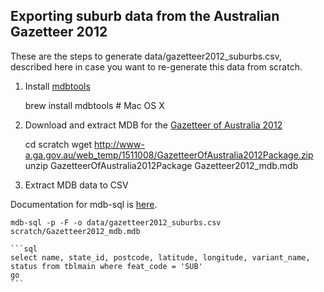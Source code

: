 ## Exporting suburb data from the Australian Gazetteer 2012

These are the steps to generate data/gazetteer2012_suburbs.csv, described here in case you want to re-generate
this data from scratch.

1. Install [mdbtools](https://github.com/brianb/mdbtools)

	brew install mdbtools # Mac OS X

2. Download and extract MDB for the [Gazetteer of Australia 2012](https://www.ga.gov.au/products/servlet/controller?event=GEOCAT_DETAILS&catno=76695)

    cd scratch
    wget http://www-a.ga.gov.au/web_temp/1511008/GazetteerOfAustralia2012Package.zip
    unzip GazetteerOfAustralia2012Package Gazetteer2012_mdb.mdb

3. Extract MDB data to CSV

Documentation for mdb-sql is [here](https://github.com/brianb/mdbtools/blob/master/doc/mdb-sql.txt).

    mdb-sql -p -F -o data/gazetteer2012_suburbs.csv scratch/Gazetteer2012_mdb.mdb

    ```sql
    select name, state_id, postcode, latitude, longitude, variant_name, status from tblmain where feat_code = 'SUB'
    go
    ```